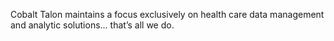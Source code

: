 Cobalt Talon maintains a focus exclusively on health care data management and analytic solutions... that’s all we do.